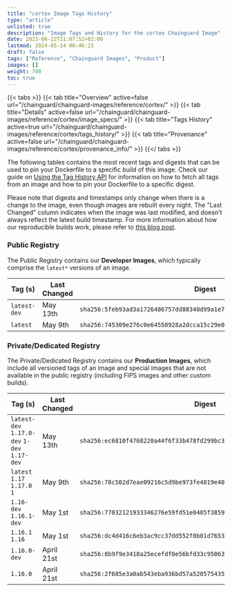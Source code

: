 ```yaml
---
title: "cortex Image Tags History"
type: "article"
unlisted: true
description: "Image Tags and History for the cortex Chainguard Image"
date: 2023-06-22T11:07:52+02:00
lastmod: 2024-05-14 00:46:23
draft: false
tags: ["Reference", "Chainguard Images", "Product"]
images: []
weight: 700
toc: true
---
```


{{< tabs >}}
{{< tab title="Overview" active=false url="/chainguard/chainguard-images/reference/cortex/" >}}
{{< tab title="Details" active=false url="/chainguard/chainguard-images/reference/cortex/image_specs/" >}}
{{< tab title="Tags History" active=true url="/chainguard/chainguard-images/reference/cortex/tags_history/" >}}
{{< tab title="Provenance" active=false url="/chainguard/chainguard-images/reference/cortex/provenance_info/" >}}
{{</ tabs >}}

The following tables contains the most recent tags and digests that can be used to pin your Dockerfile to a specific build of this image. Check our guide on [Using the Tag History API](/chainguard/chainguard-images/using-the-tag-history-api/) for information on how to fetch all tags from an image and how to pin your Dockerfile to a specific digest.

Please note that digests and timestamps only change when there is a change to the image, even though images are rebuilt every night. The "Last Changed" column indicates when the image was last modified, and doesn't always reflect the latest build timestamp. For more information about how our reproducible builds work, please refer to [this blog post](https://www.chainguard.dev/unchained/reproducing-chainguards-reproducible-image-builds).

### Public Registry
The Public Registry contains our **Developer Images**, which typically comprise the `latest*` versions of an image.

| Tag (s)       | Last Changed | Digest                                                                    |
|---------------|--------------|---------------------------------------------------------------------------|
|  `latest-dev` | May 13th     | `sha256:5feb93ad3a1726486757dd88340d99a1e794607b2e7028f91d1b1cf0ae76c05a` |
|  `latest`     | May 9th      | `sha256:745309e276c0e64550928a2dcca15c29e0dc0f6e579cbba8218519a136f3135a` |


### Private/Dedicated Registry
The Private/Dedicated Registry contains our **Production Images**, which include all versioned tags of an image and special images that are not available in the public registry (including FIPS images and other custom builds).

| Tag (s)                                       | Last Changed | Digest                                                                    |
|-----------------------------------------------|--------------|---------------------------------------------------------------------------|
|  `latest-dev` `1.17.0-dev` `1-dev` `1.17-dev` | May 13th     | `sha256:ec6810f4768220a44f6f33b478fd299bc3298d6641409e10e16853b2b7ee8820` |
|  `latest` `1.17` `1.17.0` `1`                 | May 9th      | `sha256:78c502d7eae09216c5d9be973fe4819e403e8c962f39b07f745094ae8d2a01ec` |
|  `1.16-dev` `1.16.1-dev`                      | May 1st      | `sha256:77032121933346276e59fd51e0405f3859fb03fc658a60c78b0820825aaf4f50` |
|  `1.16.1` `1.16`                              | May 1st      | `sha256:dc4d416c6eb3ac9cc37dd552f0b01d7653868f2c1003929eed5e2fa2c880be27` |
|  `1.16.0-dev`                                 | April 21st   | `sha256:8b9f9e3418a25ecefdf0e56bfd33c9506399c67d6c8c9a0ecabf41e97d249a8f` |
|  `1.16.0`                                     | April 21st   | `sha256:2f685e3a0ab543eba936bd57a5205754351311fac2ee5988b1f3f58705184645` |

